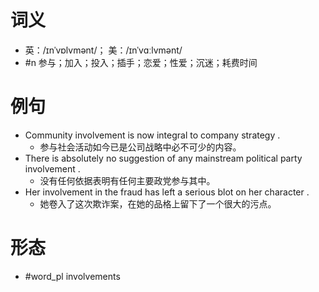 # 词义
- 英：/ɪnˈvɒlvmənt/； 美：/ɪnˈvɑːlvmənt/
- #n 参与；加入；投入；插手；恋爱；性爱；沉迷；耗费时间
# 例句
- Community involvement is now integral to company strategy .
	- 参与社会活动如今已是公司战略中必不可少的内容。
- There is absolutely no suggestion of any mainstream political party involvement .
	- 没有任何依据表明有任何主要政党参与其中。
- Her involvement in the fraud has left a serious blot on her character .
	- 她卷入了这次欺诈案，在她的品格上留下了一个很大的污点。
# 形态
- #word_pl involvements
